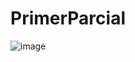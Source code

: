 # PrimerParcial
![image](https://github.com/alejandrov0/PrimerParcial/assets/84981883/018937db-9379-443e-a8d2-0af1e0e43506)
